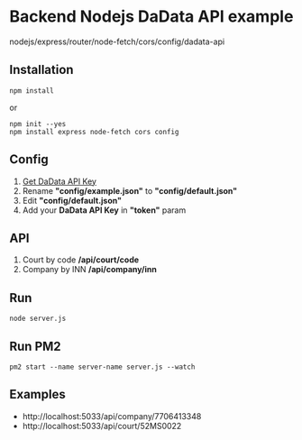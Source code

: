# Backend Nodejs DaData API example
nodejs/express/router/node-fetch/cors/config/dadata-api

## Installation

    npm install

or

    npm init --yes
    npm install express node-fetch cors config

## Config
1. [Get DaData API Key](https://dadata.ru/api/ "DaData API")
2. Rename <b>"config/example.json"</b> to <b>"config/default.json"</b>
2. Edit <b>"config/default.json"</b>
3. Add your <b>DaData API Key</b> in <b>"token"</b> param

## API
1. Court by code <b>/api/court/code</b>
2. Company by INN <b>/api/company/inn</b>

## Run
    node server.js

## Run PM2
    pm2 start --name server-name server.js --watch

## Examples
* http://localhost:5033/api/company/7706413348
* http://localhost:5033/api/court/52MS0022